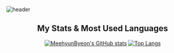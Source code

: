 ![header](https://capsule-render.vercel.app/api?type=waving&height=300&color=gradient&text=MeehyunByeon&reversal=false&section=header&animation=fadeIn&fontColor=073763&textBg=false&fontAlign=50)

<div align=center>

<h2>My Stats & Most Used Languages</h2>

[![MeehyunByeon's GitHub stats](https://github-readme-stats.vercel.app/api?username=MeehyunByeon)](https://github.com/MeehyunByeon/github-readme-stats)
[![Top Langs](https://github-readme-stats.vercel.app/api/top-langs/?username=MeehyunByeon&layout=compact)](https://github.com/MeehyunByeon/github-readme-stats)


</div>

